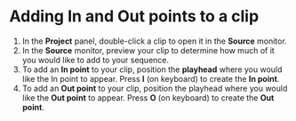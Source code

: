 # Adding In and Out points to a clip

1. In the **Project** panel, double-click a clip to open it in the **Source** monitor.
2. In the **Source** monitor, preview your clip to determine how much of it you would like to add to your sequence.
3. To add an **In point** to your clip, position the **playhead** where you would like the In point to appear. Press **I** \(on keyboard\) to create the **In point**.
4. To add an **Out point** to your clip, position the playhead where you would like the **Out point** to appear. Press **O** \(on keyboard\) to create the **Out point**.



